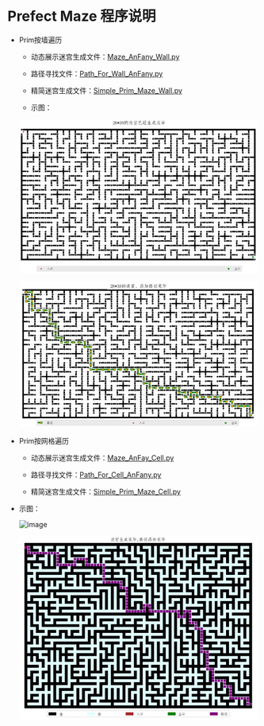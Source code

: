 #  Prefect Maze 程序说明


*  Prim按墙遍历

    * 动态展示迷宫生成文件：[Maze_AnFany_Wall.py](https://github.com/Anfany/Funny-Math-Problem-by-Python3/blob/master/Perfect%20Maze/Maze_AnFany_Wall.py)
  
    * 路径寻找文件：[Path_For_Wall_AnFany.py](https://github.com/Anfany/Funny-Math-Problem-by-Python3/blob/master/Perfect%20Maze/Path_For_Wall_AnFany.py)
  
    * 精简迷宫生成文件：[Simple_Prim_Maze_Wall.py](https://github.com/Anfany/Funny-Math-Problem-by-Python3/blob/master/Perfect%20Maze/Simple_Prim_Maze_Wall.py)
    
    * 示图：
    
    ![image](https://github.com/Anfany/Funny-Math-Problem-by-Python3/blob/master/Perfect%20Maze/w.jpg)
    
    ![image](https://github.com/Anfany/Funny-Math-Problem-by-Python3/blob/master/Perfect%20Maze/wall.jpg)
    
*  Prim按网格遍历

    * 动态展示迷宫生成文件：[Maze_AnFay_Cell.py](https://github.com/Anfany/Funny-Math-Problem-by-Python3/blob/master/Perfect%20Maze/Maze_AnFay_Cell.py)
  
    * 路径寻找文件：[Path_For_Cell_AnFany.py](https://github.com/Anfany/Funny-Math-Problem-by-Python3/blob/master/Perfect%20Maze/Path_For_Cell_AnFany.py)
  
    * 精简迷宫生成文件：[Simple_Prim_Maze_Cell.py](https://github.com/Anfany/Funny-Math-Problem-by-Python3/blob/master/Perfect%20Maze/Simple_Prim_Maze_Cell.py)

  * 示图：
  
     ![image](https://github.com/Anfany/Funny-Math-Problem-by-Python3/blob/master/Perfect%20Maze/c.jpg)
    
    ![image](https://github.com/Anfany/Funny-Math-Problem-by-Python3/blob/master/Perfect%20Maze/cell.jpg)
